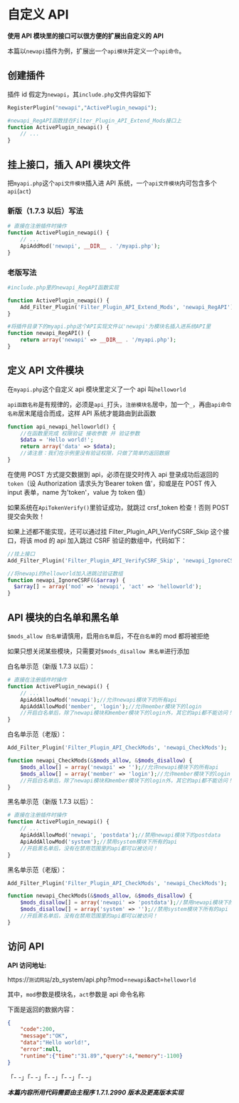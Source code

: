 # 自定义 API

**使用 API 模块里的接口可以很方便的扩展出自定义的 API**

本篇以`newapi`插件为例，扩展出一个`api模块`并定义一个`api命令`。

## 创建插件

插件 id 假定为`newapi`，其`include.php`文件内容如下

```php
RegisterPlugin("newapi","ActivePlugin_newapi");

#newapi_RegAPI函数挂在Filter_Plugin_API_Extend_Mods接口上
function ActivePlugin_newapi() {
    // ...
}
```
## 挂上接口，插入 API 模块文件

把`myapi.php`这个`api文件模块`插入进 API 系统，一个`api文件模块`内可包含多个`api`(`act`)


### 新版（1.7.3 以后）写法
```php
# 直接在注册插件时操作
function ActivePlugin_newapi() {
    // ...
    ApiAddMod('newapi', __DIR__ . '/myapi.php');
}
```

### 老版写法
```php
#include.php里的newapi_RegAPI函数实现

function ActivePlugin_newapi() {
    Add_Filter_Plugin('Filter_Plugin_API_Extend_Mods', 'newapi_RegAPI');
}

#将插件目录下的myapi.php这个API实现文件以'newapi'为模块名插入进系统API里
function newapi_RegAPI() {
    return array('newapi' => __DIR__ . '/myapi.php');
}
```

## 定义 API 文件模块

在`myapi.php`这个自定义 api 模块里定义了一个 api 叫`helloworld`

`api函数名称`是有规律的，必须是`api_`打头，`注册模块名`居中，加一个`_`，再由`api命令名称`居末尾组合而成，这样 API 系统才能路由到此函数

```php
function api_newapi_helloworld() {
    //在函数里完成 权限验证 接收参数 并 验证参数
    $data = 'Hello world!';
	return array('data' => $data);
    //请注意：我们在示例里没有验证权限，只做了简单的返回数据
}
```
在使用 POST 方式提交数据到 api，必须在提交时传入 api 登录成功后返回的`token`（设 Authorization 请求头为'Bearer token 值'，抑或是在 POST 传入 input 表单，name 为'token'，value 为 token 值）

如果系统在`ApiTokenVerify()`里验证成功，就跳过 crsf_token 检查！否则 POST 提交会失败！

如果上述都不能实现，还可以通过挂 Filter_Plugin_API_VerifyCSRF_Skip 这个接口，将该 mod 的 api 加入跳过 CSRF 验证的数组中，代码如下：
```php
//挂上接口
Add_Filter_Plugin('Filter_Plugin_API_VerifyCSRF_Skip', 'newapi_IgnoreCSRF');

//将newapi的helloworld加入进跳过验证数组
function newapi_IgnoreCSRF(&$array) {
  $array[] = array('mod' => 'newapi', 'act' => 'helloworld');
}
```
## API 模块的白名单和黑名单

`$mods_allow 白名单`请慎用，启用`白名单`后，不在`白名单`的 mod 都将被拒绝

如果只想关闭某些模块，只需要对`$mods_disallow 黑名单`进行添加

白名单示范（新版 1.7.3 以后）：

```php
# 直接在注册插件时操作
function ActivePlugin_newapi() {
    // ...
    ApiAddAllowMod('newapi');//允许newapi模块下的所有api
    ApiAddAllowMod('member', 'login');//允许member模块下的login
    //开启白名单后，除了newapi模块和member模块下的login外，其它的api都不能访问！
}
```

白名单示范（老版）：

```php
Add_Filter_Plugin('Filter_Plugin_API_CheckMods', 'newapi_CheckMods');

function newapi_CheckMods(&$mods_allow, &$mods_disallow) {
    $mods_allow[] = array('newapi' => '');//允许newapi模块下的所有api
    $mods_allow[] = array('member' => 'login');//允许member模块下的login
    //开启白名单后，除了newapi模块和member模块下的login外，其它的api都不能访问！
}
```


黑名单示范（新版 1.7.3 以后）：

```php
# 直接在注册插件时操作
function ActivePlugin_newapi() {
    // ...
    ApiAddAllowMod('newapi', 'postdata');//禁用newapi模块下的postdata
    ApiAddAllowMod('system');//禁用system模块下所有的api
    //开启黑名单后，没有在禁用范围里的api都可以被访问！
}
```

黑名单示范（老版）：

```php
Add_Filter_Plugin('Filter_Plugin_API_CheckMods', 'newapi_CheckMods');

function newapi_CheckMods(&$mods_allow, &$mods_disallow) {
    $mods_disallow[] = array('newapi' => 'postdata');//禁用newapi模块下的postdata
    $mods_disallow[] = array('system' => '');//禁用system模块下所有的api
    //开启黑名单后，没有在禁用范围里的api都可以被访问！
}
```

## 访问 API

**API 访问地址:**

https://`测试网站`/zb_system/api.php?mod=`newapi`&act=`helloworld`

其中，`mod`参数是模块名，`act`参数是 api 命令名称

下面是返回的数据内容：
```json
{
    "code":200,
    "message":"OK",
    "data":"Hello world!",
    "error":null,
    "runtime":{"time":"31.89","query":4,"memory":-1100}
}
```
「- -」「- -」「- -」「- -」「- -」

***本篇内容所用代码需要由主程序 1.7.1.2990 版本及更高版本实现***